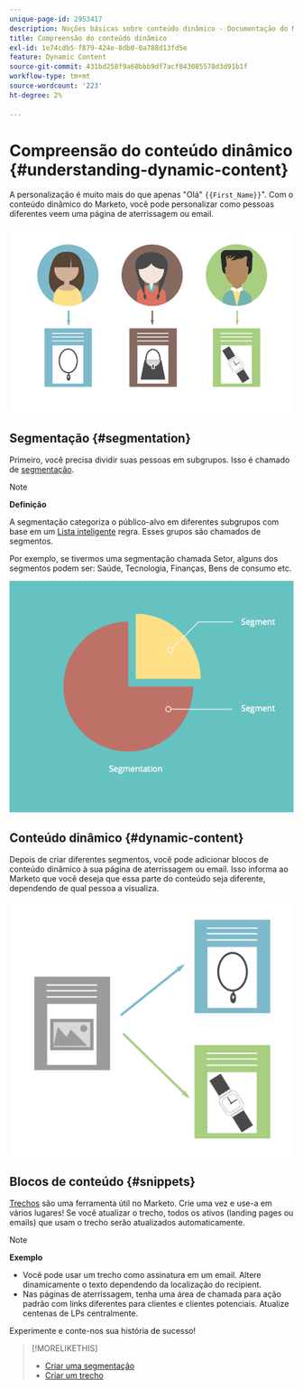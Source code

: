 ```yaml
---
unique-page-id: 2953417
description: Noções básicas sobre conteúdo dinâmico - Documentação do Marketo - Documentação do produto
title: Compreensão do conteúdo dinâmico
exl-id: 1e74cdb5-f879-424e-8db0-0a788d13fd5e
feature: Dynamic Content
source-git-commit: 431bd258f9a68bbb9df7acf043085578d3d91b1f
workflow-type: tm+mt
source-wordcount: '223'
ht-degree: 2%

---
```


# Compreensão do conteúdo dinâmico {#understanding-dynamic-content}

A personalização é muito mais do que apenas &quot;Olá&quot; `{{First_Name}}`&quot;. Com o conteúdo dinâmico do Marketo, você pode personalizar como pessoas diferentes veem uma página de aterrissagem ou email.

![](assets/artboard-1.png)

## Segmentação {#segmentation}

Primeiro, você precisa dividir suas pessoas em subgrupos. Isso é chamado de [segmentação](/help/marketo/product-docs/personalization/segmentation-and-snippets/segmentation/create-a-segmentation.md).

>[!NOTE]
>
>**Definição**
>
>A segmentação categoriza o público-alvo em diferentes subgrupos com base em um [Lista inteligente](/help/marketo/product-docs/core-marketo-concepts/smart-campaigns/understanding-smart-campaigns.md) regra. Esses grupos são chamados de segmentos.

Por exemplo, se tivermos uma segmentação chamada Setor, alguns dos segmentos podem ser: Saúde, Tecnologia, Finanças, Bens de consumo etc.

![](assets/artboard-2.png)

## Conteúdo dinâmico {#dynamic-content}

Depois de criar diferentes segmentos, você pode adicionar blocos de conteúdo dinâmico à sua página de aterrissagem ou email. Isso informa ao Marketo que você deseja que essa parte do conteúdo seja diferente, dependendo de qual pessoa a visualiza.

![](assets/artboard-3.png)

## Blocos de conteúdo {#snippets}

[Trechos](/help/marketo/product-docs/personalization/segmentation-and-snippets/snippets/create-a-snippet.md) são uma ferramenta útil no Marketo. Crie uma vez e use-a em vários lugares! Se você atualizar o trecho, todos os ativos (landing pages ou emails) que usam o trecho serão atualizados automaticamente.

>[!NOTE]
>
>**Exemplo**
>
>* Você pode usar um trecho como assinatura em um email. Altere dinamicamente o texto dependendo da localização do recipient.
>* Nas páginas de aterrissagem, tenha uma área de chamada para ação padrão com links diferentes para clientes e clientes potenciais. Atualize centenas de LPs centralmente.

Experimente e conte-nos sua história de sucesso!

>[!MORELIKETHIS]
>
>* [Criar uma segmentação](/help/marketo/product-docs/personalization/segmentation-and-snippets/segmentation/create-a-segmentation.md)
>* [Criar um trecho](/help/marketo/product-docs/personalization/segmentation-and-snippets/snippets/create-a-snippet.md)
